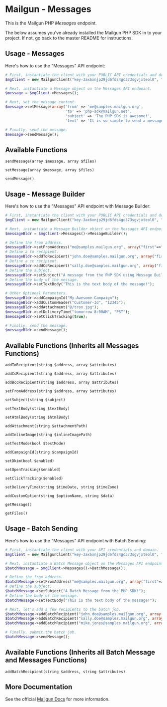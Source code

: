 Mailgun - Messages
====================

This is the Mailgun PHP *Messages* endpoint. 

The below assumes you've already installed the Mailgun PHP SDK in to your project. If not, go back to the master README for instructions.

Usage - Messages
----------------
Here's how to use the "Messages" API endpoint:

```php
# First, instantiate the client with your PUBLIC API credentials and domain. 
$mgClient = new MailgunClient("key-3ax6xnjp29jd6fds4gc373sgvjxteol0", "samples.mailgun.org");

# Next, instantiate a Message object on the Messages API endpoint.
$message = $mgClient->Messages();

# Next, set the message content.
$message->setMessage(array('from' => 'me@samples.mailgun.org', 
                           'to' => 'php-sdk@mailgun.net', 
                           'subject' => 'The PHP SDK is awesome!', 
                           'text' => 'It is so simple to send a message.'));

# Finally, send the message.
$message->sendMessage();
```

Available Functions
-------------------

`sendMessage(array $message, array $files)`  

`setMessage(array $message, array $files)`  

`sendMessage()`  

Usage - Message Builder
---------------------
Here's how to use the "Messages" API endpoint with Message Builder:

```php
# First, instantiate the client with your PUBLIC API credentials and domain. 
$mgClient = new MailgunClient("key-3ax6xnjp29jd6fds4gc373sgvjxteol0", "samples.mailgun.org");

# Next, instantiate a Message Builder object on the Messages API endpoint.
$messageBldr = $mgClient->Messages()->MessageBuilder();

# Define the from address.
$messageBldr->setFromAddress("me@samples.mailgun.org", array("first"=>"PHP", "last" => "SDK"));
# Define a to recipient.
$messageBldr->addToRecipient("john.doe@samples.mailgun.org", array("first" => "John", "last" => "Doe"));
# Define a cc recipient.
$messageBldr->addCcRecipient("sally.doe@samples.mailgun.org", array("first" => "Sally", "last" => "Doe"));
# Define the subject. 
$messageBldr->setSubject("A message from the PHP SDK using Message Builder!");
# Define the body of the message.
$messageBldr->setTextBody("This is the text body of the message!");

# Other Optional Parameters.
$messageBldr->addCampaignId("My-Awesome-Campaign");
$messageBldr->addCustomHeader("Customer-Id", "12345");
$messageBldr->addAttachment("@/tron.jpg");
$messageBldr->setDeliveryTime("tomorrow 8:00AM", "PST");
$messageBldr->setClickTracking(true);

# Finally, send the message.
$messageBldr->sendMessage();
```

Available Functions (Inherits all Messages Functions)
-----------------------------------------------------

`addToRecipient(string $address, array $attributes)`  

`addCcRecipient(string $address, array $attributes)`  

`addBccRecipient(string $address, array $attributes)`  

`setFromAddress(string $address, array $attributes)`  

`setSubject(string $subject)`  

`setTextBody(string $textBody)`  

`setHtmlBody(string $htmlBody)`  

`addAttachment(string $attachmentPath)`  

`addInlineImage(string $inlineImagePath)`  

`setTestMode(bool $testMode)`  

`addCampaignId(string $campaignId)`  

`setDkim(bool $enabled)`  

`setOpenTracking($enabled)`  

`setClickTracking($enabled)`  

`setDeliveryTime(string $timeDate, string $timeZone)`  

`addCustomOption(string $optionName, string $data)`  

`getMessage()`  

`getFiles()`  


Usage - Batch Sending
---------------------
Here's how to use the "Messages" API endpoint with Batch Sending:

```php
# First, instantiate the client with your API credentials and domain. 
$mgClient = new MailgunClient("key-3ax6xnjp29jd6fds4gc373sgvjxteol0", "samples.mailgun.org");

# Next, instantiate a Batch Message object on the Messages API endpoint. 
$batchMessage = $mgClient->Messages()->BatchMessage();

# Define the from address.
$batchMessage->setFromAddress("me@samples.mailgun.org", array("first"=>"PHP", "last" => "SDK"));
# Define the subject. 
$batchMessage->setSubject("A Batch Message from the PHP SDK!");
# Define the body of the message.
$batchMessage->setTextBody("This is the text body of the message!");

# Next, let's add a few recipients to the batch job.
$batchMessage->addBatchRecipient("john.doe@samples.mailgun.org", array("first" => "John", "last" => "Doe"));
$batchMessage->addBatchRecipient("sally.doe@samples.mailgun.org", array("first" => "Sally", "last" => "Doe"));
$batchMessage->addBatchRecipient("mike.jones@samples.mailgun.org", array("first" => "Mike", "last" => "Jones"));

# Finally, submit the batch job.
$batchMessage->sendMessage();
```

Available Functions (Inherits all Batch Message and Messages Functions)
-----------------------------------------------------------------------

`addBatchRecipient(string $address, string $attributes)`  

More Documentation
------------------
See the official [Mailgun Docs](http://documentation.mailgun.com/api-sending.html) for more information.